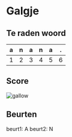 # Galgje

## Te raden woord

|a|n|a|n|a|.|
|-|-|-|-|-|-|
|1|2|3|4|5|6|

## Score
![gallow](./images/1.png)

## Beurten
beurt1: A
beurt2: N
